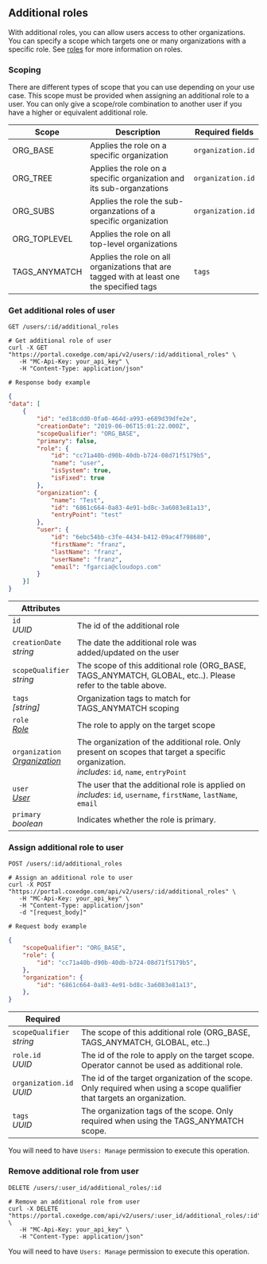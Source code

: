 ## Additional roles

With additional roles, you can allow users access to other organizations. You can specify a scope which targets one or many organizations with a specific role. See [roles](#administration-roles) for more information on roles.

### Scoping

There are different types of scope that you can use depending on your use case. This scope must be provided when assigning an additional role to a user. You can only give a scope/role combination to another user if you have a higher or equivalent additional role.

Scope | Description | Required fields
---------- | ----------- | -----------
ORG_BASE | Applies the role on a specific organization | `organization.id`
ORG_TREE | Applies the role on a specific organization and its sub-organzations | `organization.id`
ORG_SUBS | Applies the role the sub-organzations of a specific organization | `organization.id`
ORG_TOPLEVEL | Applies the role on all top-level organizations | &nbsp;
TAGS_ANYMATCH | Applies the role on all organizations that are tagged with at least one the specified tags | `tags`

### Get additional roles of user

`GET /users/:id/additional_roles`

```shell
# Get additional role of user
curl -X GET "https://portal.coxedge.com/api/v2/users/:id/additional_roles" \
   -H "MC-Api-Key: your_api_key" \
   -H "Content-Type: application/json"

# Response body example
```
```json
{
"data": [
    {
        "id": "ed18cdd0-0fa0-464d-a993-e689d39dfe2e",
        "creationDate": "2019-06-06T15:01:22.000Z",
        "scopeQualifier": "ORG_BASE",
        "primary": false,
        "role": {
            "id": "cc71a40b-d90b-40db-b724-08d71f5179b5",
            "name": "user",
            "isSystem": true,
            "isFixed": true
        },
        "organization": {
            "name": "Test",
            "id": "6861c664-0a83-4e91-bd8c-3a6083e81a13",
            "entryPoint": "test"
        },
        "user": {
            "id": "6ebc54bb-c3fe-4434-b412-09ac4f798680",
            "firstName": "franz",
            "lastName": "franz",
            "userName": "franz",
            "email": "fgarcia@cloudops.com"
        }
    }]
}
```

Attributes | &nbsp;
---------- | -----------
`id`<br/>*UUID* | The id of the additional role
`creationDate`<br/>*string* | The date the additional role was added/updated on the user
`scopeQualifier`<br/>*string* | The scope of this additional role (ORG_BASE, TAGS_ANYMATCH, GLOBAL, etc..). Please refer to the table above.
`tags`<br/>*[string]* | Organization tags to match for TAGS_ANYMATCH scoping
`role`<br/>*[Role](#administration-roles)* | The role to apply on the target scope
`organization`<br/>*[Organization](#administration-organizations)* | The organization of the additional role. Only present on scopes that target a specific organization.<br/>*includes*: `id`, `name`, `entryPoint`
`user`<br/>*[User](#administration-users)* | The user that the additional role is applied on<br/>*includes*: `id`, `username`, `firstName`, `lastName`, `email`
`primary`<br/>*boolean* | Indicates whether the role is primary.


### Assign additional role to user

`POST /users/:id/additional_roles`

```shell
# Assign an additional role to user
curl -X POST "https://portal.coxedge.com/api/v2/users/:id/additional_roles" \
   -H "MC-Api-Key: your_api_key" \
   -H "Content-Type: application/json"
   -d "[request_body]"

# Request body example
```
```json
{
    "scopeQualifier": "ORG_BASE",
    "role": {
        "id": "cc71a40b-d90b-40db-b724-08d71f5179b5",
    },
    "organization": {
        "id": "6861c664-0a83-4e91-bd8c-3a6083e81a13",
    },
}
```

Required | &nbsp;
---------- | -----------
`scopeQualifier`<br/>*string* | The scope of this additional role (ORG_BASE, TAGS_ANYMATCH, GLOBAL, etc..)
`role.id`<br/>*UUID* | The id of the role to apply on the target scope. Operator cannot be used as additional role.
`organization.id`<br/>*UUID* | The id of the target organization of the scope. Only required when using a scope qualifier that targets an organization.
`tags`<br/>*UUID* | The organization tags of the scope. Only required when using the TAGS_ANYMATCH scope.

You will need to have `Users: Manage` permission to execute this operation.

### Remove additional role from user
`DELETE /users/:user_id/additional_roles/:id`

```shell
# Remove an additional role from user
curl -X DELETE "https://portal.coxedge.com/api/v2/users/:user_id/additional_roles/:id" \
   -H "MC-Api-Key: your_api_key" \
   -H "Content-Type: application/json"

```

You will need to have `Users: Manage` permission to execute this operation.